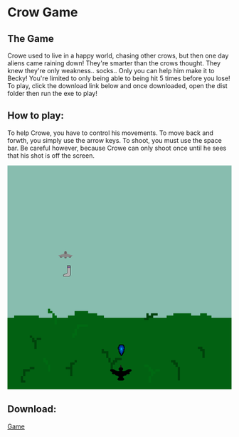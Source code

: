 # Crow Game

## The Game

Crowe used to live in a happy world, chasing other crows, but then one day aliens came raining down! They're smarter than the crows thought. They knew they're only weakness.. socks.. Only you can help him make it to Becky! You're limited to only being able to being hit 5 times before you lose! To play, click the download link below and once downloaded, open the dist folder then run the exe to play!

## How to play:

To help Crowe, you have to control his movements. To move back and forwth, you simply use the arrow keys. To shoot, you must use the space bar. Be careful however, because Crowe can only shoot once until he sees that his shot is off the screen.

![alt text](https://github.com/ajones2964/Crow-Game/blob/master/back.png "Game")

## Download:
[Game](https://github.com/ajones2964/Crow-Game/releases/tag/1.0)
